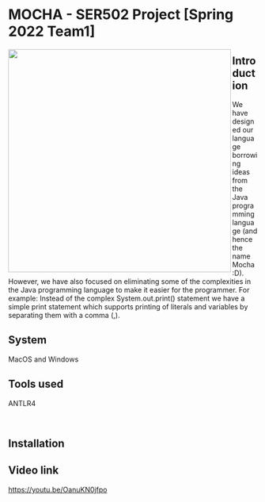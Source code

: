 # MOCHA - SER502 Project [Spring 2022 Team1]

<p>
  <img align="left" src="https://user-images.githubusercontent.com/89811541/166202533-dc467418-9624-4a73-91e2-dad5f314af43.png" width="450">
</p>

## Introduction
We have designed our language borrowing ideas from the Java programming language (and hence the name Mocha :D). However, we have also focused on eliminating some of the complexities in the Java programming language to make it easier for the programmer. For example: Instead of the complex System.out.print() statement we have a simple print statement which supports printing of literals and variables by separating them with a comma (,).
## System
MacOS and Windows
## Tools used
ANTLR4

<br clear="left"/>

## Installation

## Video link
https://youtu.be/OanuKN0jfpo

